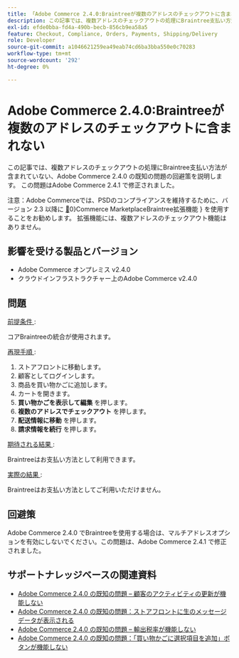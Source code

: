 ```yaml
---
title: 「Adobe Commerce 2.4.0:Braintreeが複数のアドレスのチェックアウトに含まれない」
description: この記事では、複数アドレスのチェックアウトの処理にBraintree支払い方法が含まれていない、Adobe Commerce 2.4.0 の既知の問題の回避策を説明します。 この問題はAdobe Commerce 2.4.1 で修正されました。
exl-id: efde0bba-fd4a-490b-becb-856cb9ea58a5
feature: Checkout, Compliance, Orders, Payments, Shipping/Delivery
role: Developer
source-git-commit: a1046621259ea49eab74cd6ba3bba550e0c70283
workflow-type: tm+mt
source-wordcount: '292'
ht-degree: 0%

---
```


# Adobe Commerce 2.4.0:Braintreeが複数のアドレスのチェックアウトに含まれない

この記事では、複数アドレスのチェックアウトの処理にBraintree支払い方法が含まれていない、Adobe Commerce 2.4.0 の既知の問題の回避策を説明します。 この問題はAdobe Commerce 2.4.1 で修正されました。

注意：Adobe Commerceでは、PSDのコンプライアンスを維持するために、バージョン 2.3 以降に [&#128279;](https://marketplace.magento.com/paypal-module-braintree.html)0&rbrace;Commerce MarketplaceBraintree拡張機能 &rbrace; を使用することをお勧めします。 拡張機能には、複数アドレスのチェックアウト機能はありません。

## 影響を受ける製品とバージョン

* Adobe Commerce オンプレミス v2.4.0
* クラウドインフラストラクチャー上のAdobe Commerce v2.4.0

## 問題

<u> 前提条件 </u>:

コアBraintreeの統合が使用されます。

<u> 再現手順 </u>:

1. ストアフロントに移動します。
1. 顧客としてログインします。
1. 商品を買い物かごに追加します。
1. カートを開きます。
1. **買い物かごを表示して編集** を押します。
1. **複数のアドレスでチェックアウト** を押します。
1. **配送情報に移動** を押します。
1. **請求情報を続行** を押します。

<u> 期待される結果 </u>:

Braintreeはお支払い方法として利用できます。

<u> 実際の結果 </u>:

Braintreeはお支払い方法としてご利用いただけません。

## 回避策

Adobe Commerce 2.4.0 でBraintreeを使用する場合は、マルチアドレスオプションを有効にしないでください。この問題は、Adobe Commerce 2.4.1 で修正されました。

## サポートナレッジベースの関連資料

* [Adobe Commerce 2.4.0 の既知の問題 – 顧客のアクティビティの更新が機能しない](/help/troubleshooting/miscellaneous/magento-2-4-0-refresh-on-customer-activities-does-not-work.md)
* [Adobe Commerce 2.4.0 の既知の問題：ストアフロントに生のメッセージデータが表示される](/help/troubleshooting/storefront/magento-2-4-0-issue-storefront-raw-message-data-display.md)
* [Adobe Commerce 2.4.0 の既知の問題 – 輸出税率が機能しない](/help/troubleshooting/miscellaneous/magento-2-4-0-known-issue-export-tax-rates-does-not-work.md)
* [Adobe Commerce 2.4.0 の既知の問題：「買い物かごに選択項目を追加」ボタンが機能しない](/help/troubleshooting/miscellaneous/magento-2-4-0-add-selections-to-my-cart-does-not-work.md)
